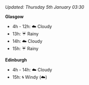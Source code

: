 *Updated: Thursday 5th January 03:30*

**Glasgow**

* 4h - 12h: :cloud: Cloudy
* 13h: :umbrella: Rainy
* 14h: :cloud: Cloudy
* 15h: :umbrella: Rainy

**Edinburgh**

* 4h - 14h: :cloud: Cloudy
* 15h: :cyclone: Windy (:cloud:)
